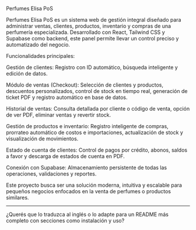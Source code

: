Perfumes Elisa PoS

Perfumes Elisa PoS es un sistema web de gestión integral diseñado para administrar ventas, clientes, productos, inventario y compras de una perfumería especializada. Desarrollado con React, Tailwind CSS y Supabase como backend, este panel permite llevar un control preciso y automatizado del negocio.

Funcionalidades principales:

Gestión de clientes: Registro con ID automático, búsqueda inteligente y edición de datos.

Módulo de ventas (Checkout): Selección de clientes y productos, descuentos personalizados, control de stock en tiempo real, generación de ticket PDF y registro automático en base de datos.

Historial de ventas: Consulta detallada por cliente o código de venta, opción de ver PDF, eliminar ventas y revertir stock.

Gestión de productos e inventario: Registro inteligente de compras, prorrateo automático de costos e importaciones, actualización de stock y visualización de movimientos.

Estado de cuenta de clientes: Control de pagos por crédito, abonos, saldos a favor y descarga de estados de cuenta en PDF.

Conexión con Supabase: Almacenamiento persistente de todas las operaciones, validaciones y reportes.


Este proyecto busca ser una solución moderna, intuitiva y escalable para pequeños negocios enfocados en la venta de perfumes o productos similares.


---

¿Querés que lo traduzca al inglés o lo adapte para un README más completo con secciones como instalación y uso?

